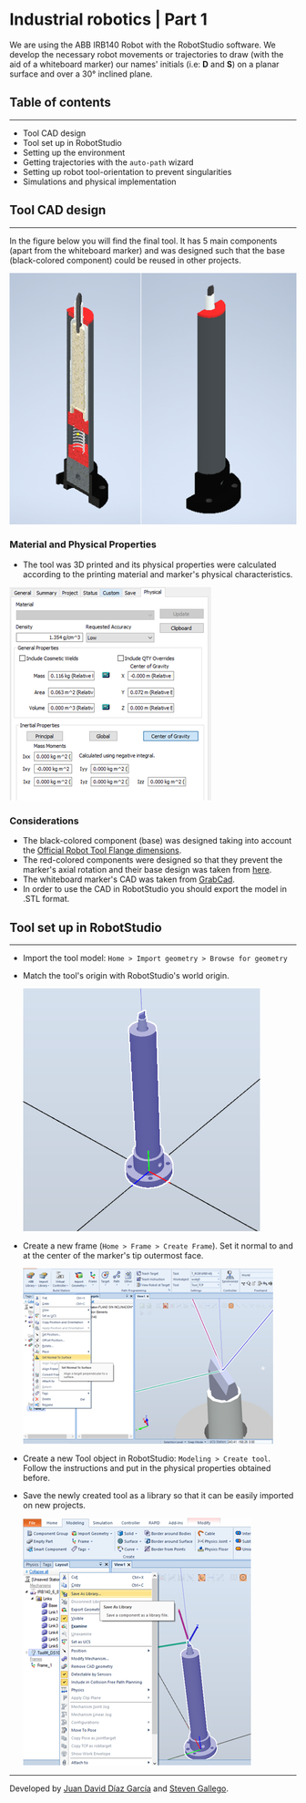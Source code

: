 # Industrial robotics | Part 1

We are using the ABB IRB140 Robot with the RobotStudio software. We develop the necessary robot movements or trajectories to draw (with the aid of a whiteboard marker) our names' initials (i.e: **D** and **S**) on a planar surface and over a 30° inclined plane.

## Table of contents
___
- Tool CAD design
- Tool set up in RobotStudio
- Setting up the environment
- Getting trajectories with the `auto-path` wizard
- Setting up robot tool-orientation to prevent singularities
- Simulations and physical implementation

## Tool CAD design
___
In the figure below you will find the final tool. It has 5 main components (apart from the whiteboard marker) and was designed such that the base (black-colored component) could be reused in other projects.

![Interior and exterior tool view](/lab1/images/in-out-tool-view.png)

### Material and Physical Properties

 - The tool was 3D printed and its physical properties were calculated according to the printing material and marker's physical characteristics.

 ![Tool physical characteristics](/lab1/images/tool-physical-characteristics.png)

### Considerations
 - The black-colored component (base) was designed taking into account the [Official Robot Tool Flange dimensions](www.google.com).
 - The red-colored components were designed so that they prevent the marker's axial rotation and their base design was taken from [here](https://github.com/ariasAleia/RobotStudio_Robotics_Lab4#guide).
 - The whiteboard marker's CAD was taken from [GrabCad](https://grabcad.com/library/expo-marker-1).
- In order to use the CAD in RobotStudio you should export the model in .STL format.
## Tool set up in RobotStudio 
___
 - Import the tool model: `Home > Import geometry > Browse for geometry `
 - Match the tool's origin with RobotStudio's world origin.

    ![Match TCPs](/lab1/images/match_TCPs.png)

- Create a new frame (`Home > Frame > Create Frame`). Set it normal to and at the center of the marker's tip outermost face.
    
    ![New Frame on tip's face center](/lab1/images/new-frame-tip-center.png)
- Create a new Tool object in RobotStudio: `Modeling > Create tool`. Follow the instructions and put in the physical properties obtained before.
- Save the newly created tool as a library so that it can be easily imported on new projects.

    ![Save tool as library](/lab1/images/save-as-library.png)



___
Developed by
[Juan David Díaz García](https://github.com/D4vidDG) and [Steven Gallego](https://github.com/jhairssteven).
